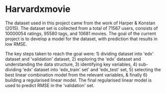 # Harvardxmovie

The dataset used in this project came from the work of Harper & Konstan (2015). The dataset set is collected from a total of 71567 users, consists of 10000054 ratings, 95580 tags, and 10681 movies. The goal of the current project is to develop a model for the dataset, with prediction that results in low RMSE.

The key steps taken to reach the goal were: 1) dividing dataset into 'edx' dataset and 'validation' dataset, 2) exploring the 'edx' dataset and understanding the data structure, 3) identifying key variables, 4) sub-dividing 'edx' dataset into 'edx_train' set' and 'edx_test' set, 5) selecting the best linear combination model from the relevant variables, & finally 6) building a regularised linear model. The final regularised linear model is used to predict RMSE in the 'validation' set. 


